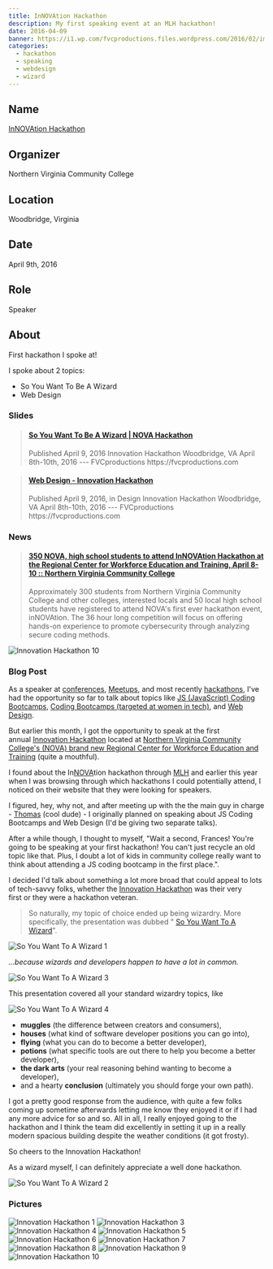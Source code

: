```yaml
---
title: InNOVAtion Hackathon
description: My first speaking event at an MLH hackathon!
date: 2016-04-09
banner: https://i1.wp.com/fvcproductions.files.wordpress.com/2016/02/img_0975.jpg
categories:
  - hackathon
  - speaking
  - webdesign
  - wizard
---
```


## Name

[InNOVAtion Hackathon](https://novahackathon.org)

## Organizer

Northern Virginia Community College

## Location

Woodbridge, Virginia

## Date

April 9th, 2016

## Role

Speaker

## About

First hackathon I spoke at!

I spoke about 2 topics:

* So You Want To Be A Wizard
* Web Design

### Slides

<blockquote class="embedly-card"><h4><a href="https://www.slideshare.net/FVCproductions/2016-0409-nova-hackathon-so-you-want-to-be-a-wizard">So You Want To Be A Wizard | NOVA Hackathon</a></h4><p>Published April 9, 2016 Innovation Hackathon Woodbridge, VA April 8th-10th, 2016 --- FVCproductions https://fvcproductions.com</p></blockquote>
<script async src="//cdn.embedly.com/widgets/platform.js" charset="UTF-8"></script>

<blockquote class="embedly-card"><h4><a href="https://www.slideshare.net/FVCproductions/2016-0409-nova-hackathon-web-design">Web Design - Innovation Hackathon</a></h4><p>Published April 9, 2016, in Design Innovation Hackathon Woodbridge, VA April 8th-10th, 2016 --- FVCproductions https://fvcproductions.com</p></blockquote>
<script async src="//cdn.embedly.com/widgets/platform.js" charset="UTF-8"></script>

### News

<blockquote class="embedly-card"><h4><a href="https://www.nvcc.edu/news/media-alerts/nova-hackathon.html">350 NOVA, high school students to attend InNOVAtion Hackathon at the Regional Center for Workforce Education and Training, April 8-10 :: Northern Virginia Community College</a></h4><p>Approximately 300 students from Northern Virginia Community College and other colleges, interested locals and 50 local high school students have registered to attend NOVA's first ever hackathon event, inNOVAtion. The 36 hour long competition will focus on offering hands-on experience to promote cybersecurity through analyzing secure coding methods.</p></blockquote>
<script async src="//cdn.embedly.com/widgets/platform.js" charset="UTF-8"></script>

![Innovation Hackathon 10](https://i.imgur.com/s7aRRJq.png)

### Blog Post

As a speaker at [conferences](https://capwic.org/conference-details/birds-of-a-feather/), [Meetups](https://www.meetup.com/NorfolkJS/events/227490794/), and most recently [hackathons](https://novahackathon.org), I've had the opportunity so far to talk about topics like [JS (JavaScript) Coding Bootcamps](https://speakerdeck.com/fvcproductions/hrdevfest-web-design), [Coding Bootcamps (targeted at women in tech)](https://speakerdeck.com/fvcproductions/capwic-2016), and [Web Design](https://speakerdeck.com/fvcproductions/hrdevfest-web-design).

But earlier this month, I got the opportunity to speak at the first annual [Innovation Hackathon](https://www.novahackathon.org/) located at [Northern Virginia Community College's (NOVA) brand new Regional Center for Workforce Education and Training](https://www.nvcc.edu/rcwet/) (quite a mouthful).

I found about the In[NOVA](https://www.nvcc.edu/)tion hackathon through [MLH](https://mlh.io) and earlier this year when I was browsing through which hackathons I could potentially attend, I noticed on their website that they were looking for speakers.

I figured, hey, why not, and after meeting up with the the main guy in charge - [Thomas](https://www.linkedin.com/in/thomas-mitchell-4ab60077) (cool dude) - I originally planned on speaking about JS Coding Bootcamps and Web Design (I'd be giving two separate talks).

After a while though, I thought to myself, "Wait a second, Frances! You're going to be speaking at your first hackathon! You can't just recycle an old topic like that. Plus, I doubt a lot of kids in community college really want to think about attending a JS coding bootcamp in the first place.".

I decided I'd talk about something a lot more broad that could appeal to lots of tech-savvy folks, whether the [Innovation Hackathon](https://www.novahackathon.org/) was their very first or they were a hackathon veteran.

> So naturally, my topic of choice ended up being wizardry. More specifically, the presentation was dubbed " [So You Want To A Wizard](https://speakerdeck.com/fvcproductions/so-you-want-to-be-a-wizard)".

![So You Want To A Wizard 1](https://i.imgur.com/DEwWLeQ.jpg)

_...because wizards and developers happen to have a lot in common._

![So You Want To A Wizard 3](https://i.imgur.com/NzAHDp1.jpg)

This presentation covered all your standard wizardry topics, like

![So You Want To A Wizard 4](https://i.imgur.com/0PoPdnY.jpg)

* **muggles** (the difference between creators and consumers),
* **houses** (what kind of software developer positions you can go into),
* **flying** (what you can do to become a better developer),
* **potions** (what specific tools are out there to help you become a better developer),
* **the dark arts** (your real reasoning behind wanting to become a developer),
* and a hearty **conclusion** (ultimately you should forge your own path).

I got a pretty good response from the audience, with quite a few folks coming up sometime afterwards letting me know they enjoyed it or if I had any more advice for so and so. All in all, I really enjoyed going to the hackathon and I think the team did excellently in setting it up in a really modern spacious building despite the weather conditions (it got frosty).

So cheers to the Innovation Hackathon!

As a wizard myself, I can definitely appreciate a well done hackathon.

![So You Want To A Wizard 2](https://i.imgur.com/eZ7IkF4.jpg)

### Pictures

![Innovation Hackathon 1](https://i1.wp.com/fvcproductions.files.wordpress.com/2016/02/img_4576.jpg)
![Innovation Hackathon 3](https://i0.wp.com/fvcproductions.files.wordpress.com/2016/02/img_0986.jpg)
![Innovation Hackathon 4](https://i2.wp.com/fvcproductions.files.wordpress.com/2016/02/img_4579.jpg)
![Innovation Hackathon 5](https://i2.wp.com/fvcproductions.files.wordpress.com/2016/02/img_0969.jpg)
![Innovation Hackathon 6](https://i2.wp.com/fvcproductions.files.wordpress.com/2016/06/nova-2.jpg)
![Innovation Hackathon 7](https://i2.wp.com/fvcproductions.files.wordpress.com/2016/06/nova-6.jpg)
![Innovation Hackathon 8](https://i2.wp.com/fvcproductions.files.wordpress.com/2016/06/nova-5.jpg)
![Innovation Hackathon 9](https://i1.wp.com/fvcproductions.files.wordpress.com/2016/02/img_0975.jpg)
![Innovation Hackathon 10](https://i.imgur.com/BqiFTqF.jpg)

